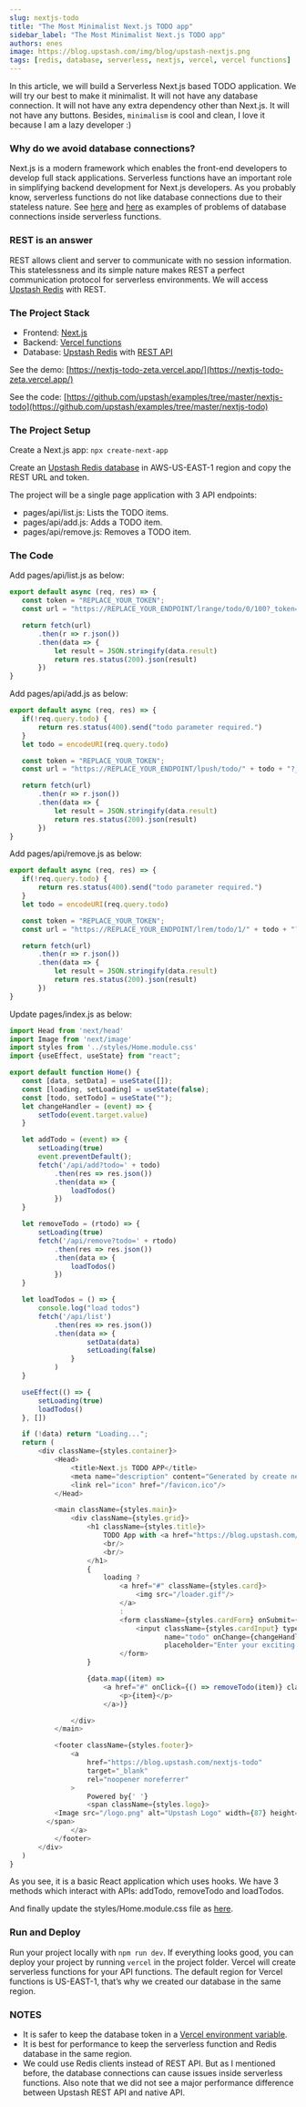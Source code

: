 ```yaml
---
slug: nextjs-todo
title: "The Most Minimalist Next.js TODO app"
sidebar_label: "The Most Minimalist Next.js TODO app"
authors: enes
image: https://blog.upstash.com/img/blog/upstash-nextjs.png
tags: [redis, database, serverless, nextjs, vercel, vercel functions]
---
```


In this article, we will build a Serverless Next.js based TODO application. We will try our best to make it minimalist. It will not have any database connection. It will not have any extra dependency other than Next.js. It will not have any buttons. Besides, `minimalism` is cool and clean, I love it because I am a lazy developer :)


### Why do we avoid database connections?

Next.js is a modern framework which enables the front-end developers to develop full stack applications. Serverless functions have an important role in simplifying backend development for Next.js developers. As you probably know, serverless functions do not like database connections due to their stateless nature. See [here](https://stackoverflow.com/questions/63208960/vercel-creates-new-db-connection-for-every-request) and [here](https://blog.upstash.com/serverless-database-connections) as examples of problems of database connections inside serverless functions.

<!--truncate-->


### REST is an answer

REST allows client and server to communicate with no session information. This statelessness and its simple nature makes REST a perfect communication protocol for serverless environments. We will access [Upstash Redis](https://upstash.com/) with REST.


### The Project Stack

* Frontend: [Next.js](https://nextjs.org/)
* Backend: [Vercel functions](https://vercel.com/docs/serverless-functions/introduction)
* Database: [Upstash Redis](https://upstash.com) with [REST API](https://docs.upstash.com/features/restapi)

See the demo: [https://nextjs-todo-zeta.vercel.app/](https://nextjs-todo-zeta.vercel.app/)

See the code: [https://github.com/upstash/examples/tree/master/nextjs-todo](https://github.com/upstash/examples/tree/master/nextjs-todo)


### The Project Setup

Create a Next.js app: `npx create-next-app`

Create an [Upstash Redis database](https://console.upstash.com) in AWS-US-EAST-1 region and copy the REST URL and token.

The project will be a single page application with 3 API endpoints:



* pages/api/list.js: Lists the TODO items.
* pages/api/add.js: Adds a TODO item.
* pages/api/remove.js: Removes a TODO item.


###  The Code

Add pages/api/list.js as below:


``` javascript
export default async (req, res) => {
   const token = "REPLACE_YOUR_TOKEN";
   const url = "https://REPLACE_YOUR_ENDPOINT/lrange/todo/0/100?_token=" + token;

   return fetch(url)
       .then(r => r.json())
       .then(data => {
           let result = JSON.stringify(data.result)
           return res.status(200).json(result)
       })
}
```


Add pages/api/add.js as below:


``` javascript
export default async (req, res) => {
   if(!req.query.todo) {
       return res.status(400).send("todo parameter required.")
   }
   let todo = encodeURI(req.query.todo)

   const token = "REPLACE_YOUR_TOKEN";
   const url = "https://REPLACE_YOUR_ENDPOINT/lpush/todo/" + todo + "?_token=" + token;

   return fetch(url)
       .then(r => r.json())
       .then(data => {
           let result = JSON.stringify(data.result)
           return res.status(200).json(result)
       })
}
```


Add pages/api/remove.js as below:


``` javascript
export default async (req, res) => {
   if(!req.query.todo) {
       return res.status(400).send("todo parameter required.")
   }
   let todo = encodeURI(req.query.todo)

   const token = "REPLACE_YOUR_TOKEN";
   const url = "https://REPLACE_YOUR_ENDPOINT/lrem/todo/1/" + todo + "?_token=" + token;

   return fetch(url)
       .then(r => r.json())
       .then(data => {
           let result = JSON.stringify(data.result)
           return res.status(200).json(result)
       })
}
```


Update pages/index.js as below:


``` javascript
import Head from 'next/head'
import Image from 'next/image'
import styles from '../styles/Home.module.css'
import {useEffect, useState} from "react";

export default function Home() {
   const [data, setData] = useState([]);
   const [loading, setLoading] = useState(false);
   const [todo, setTodo] = useState("");
   let changeHandler = (event) => {
       setTodo(event.target.value)
   }

   let addTodo = (event) => {
       setLoading(true)
       event.preventDefault();
       fetch('/api/add?todo=' + todo)
           .then(res => res.json())
           .then(data => {
               loadTodos()
           })
   }

   let removeTodo = (rtodo) => {
       setLoading(true)
       fetch('/api/remove?todo=' + rtodo)
           .then(res => res.json())
           .then(data => {
               loadTodos()
           })
   }

   let loadTodos = () => {
       console.log("load todos")
       fetch('/api/list')
           .then(res => res.json())
           .then(data => {
                   setData(data)
                   setLoading(false)
               }
           )
   }

   useEffect(() => {
       setLoading(true)
       loadTodos()
   }, [])

   if (!data) return "Loading...";
   return (
       <div className={styles.container}>
           <Head>
               <title>Next.js TODO APP</title>
               <meta name="description" content="Generated by create next app"/>
               <link rel="icon" href="/favicon.ico"/>
           </Head>

           <main className={styles.main}>
               <div className={styles.grid}>
                   <h1 className={styles.title}>
                       TODO App with <a href="https://blog.upstash.com/nextjs-todo">Next.js!</a>
                       <br/>
                       <br/>
                   </h1>
                   {
                       loading ?
                           <a href="#" className={styles.card}>
                               <img src="/loader.gif"/>
                           </a>
                           :
                           <form className={styles.cardForm} onSubmit={addTodo}>
                               <input className={styles.cardInput} type="text"
                                      name="todo" onChange={changeHandler}
                                      placeholder="Enter your exciting TODO item!"/>
                           </form>
                   }

                   {data.map((item) =>
                       <a href="#" onClick={() => removeTodo(item)} className={styles.card}>
                           <p>{item}</p>
                       </a>)}

               </div>
           </main>

           <footer className={styles.footer}>
               <a
                   href="https://blog.upstash.com/nextjs-todo"
                   target="_blank"
                   rel="noopener noreferrer"
               >
                   Powered by{' '}
                   <span className={styles.logo}>
           <Image src="/logo.png" alt="Upstash Logo" width={87} height={25}/>
         </span>
               </a>
           </footer>
       </div>
   )
}
```

As you see, it is a basic React application which uses hooks. We have 3 methods which interact with APIs: addTodo, removeTodo and loadTodos.

And finally update the styles/Home.module.css file as [here](https://github.com/upstash/examples/blob/master/nextjs-todo/styles/Home.module.css).


### Run and Deploy

Run your project locally with `npm run dev`. If everything looks good, you can deploy your project by running `vercel` in the project folder. Vercel will create serverless functions for your API functions. The default region for Vercel functions is US-EAST-1, that’s why we created our database in the same region.


### NOTES
* It is safer to keep the database token in a [Vercel environment variable](https://vercel.com/docs/environment-variables).
* It is best for performance to keep the serverless function and Redis database in the same region.
* We could use Redis clients instead of REST API. But as I mentioned before, the database connections can cause issues inside serverless functions. Also note that we did not see a major performance difference between Upstash REST API and native API.

